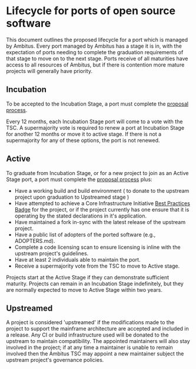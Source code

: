# Lifecycle for ports of open source software

This document outlines the proposed lifecycle for a port which is managed by Ambitus. Every port managed by Ambitus has a stage it is in, with the expectation of ports needing to complete the graduation requirements of that stage to move on to the next stage. Ports receive of all maturities have access to all resources of Ambitus, but if there is contention more mature projects will generally have priority.

## Incubation

To be accepted to the Incubation Stage, a port must complete the [proposal process](port_proposal.md).

Every 12 months, each Incubation Stage port will come to a vote with the TSC. A supermajority vote is required to renew a port at Incubation Stage for another 12 months or move it to active stage. If there is not a supermajority for any of these options, the port is not renewed.

## Active

To graduate from Incubation Stage, or for a new project to join as an Active Stage port, a port must complete the [proposal process](port_proposal.md) plus:

* Have a working build and build environment ( to donate to the upstream project upon graduation to Upstreamed stage )
* Have attempted to achieve a Core Infrastructure Initiative [Best Practices Badge](https://bestpractices.coreinfrastructure.org/) for the project, or if the project currently has one ensure that it is operating by the stated declarations in it's application.
* Have maintained a fork in-sync with the latest release of the upstream project.
* Have a public list of adopters of the ported software (e.g., ADOPTERS.md).
* Complete a code licensing scan to ensure licensing is inline with the upstream project's guidelines.
* Have at least 2 individuals able to maintain the port.
* Receive a supermajority vote from the TSC to move to Active stage.

Projects start at the Active Stage if they can demonstrate sufficient maturity. Projects can remain in an Incubation Stage indefinitely, but they are normally expected to move to Active Stage within two years.

## Upstreamed

A project is considered 'upstreamed' if the modifications made to the project to support the mainframe architecture are accepted and included in a release. Any CI or build infrastructure used will be donated to the upstream to maintain compatibility. The appointed maintainers will also stay involved in the project; if at any time a maintainer is unable to remain involved then the Ambitus TSC may appoint a new maintainer subject the upstream project's governance policies.
